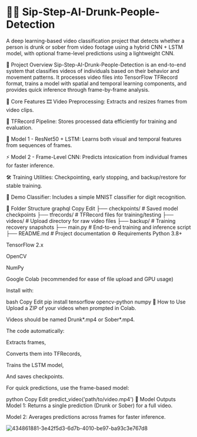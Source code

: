 # 🚶‍♂ Sip-Step-AI-Drunk-People-Detection

A deep learning-based video classification project that detects whether a person is drunk or sober from video footage using a hybrid CNN + LSTM model, with optional frame-level predictions using a lightweight CNN.

📌 Project Overview Sip-Step-AI-Drunk-People-Detection is an end-to-end system that classifies videos of individuals based on their behavior and movement patterns. It processes video files into TensorFlow TFRecord format, trains a model with spatial and temporal learning components, and provides quick inference through frame-by-frame analysis.

🧠 Core Features 🎞️ Video Preprocessing: Extracts and resizes frames from video clips.

📁 TFRecord Pipeline: Stores processed data efficiently for training and evaluation.

🧬 Model 1 - ResNet50 + LSTM: Learns both visual and temporal features from sequences of frames.

⚡ Model 2 - Frame-Level CNN: Predicts intoxication from individual frames for faster inference.

🛠️ Training Utilities: Checkpointing, early stopping, and backup/restore for stable training.

🧪 Demo Classifier: Includes a simple MNIST classifier for digit recognition.

📂 Folder Structure graphql Copy Edit ├── checkpoints/ # Saved model checkpoints ├── tfrecords/ # TFRecord files for training/testing ├── videos/ # Upload directory for raw video files ├── backup/ # Training recovery snapshots ├── main.py # End-to-end training and inference script ├── README.md # Project documentation ⚙️ Requirements Python 3.8+

TensorFlow 2.x

OpenCV

NumPy

Google Colab (recommended for ease of file upload and GPU usage)

Install with:

bash Copy Edit pip install tensorflow opencv-python numpy 🚀 How to Use Upload a ZIP of your videos when prompted in Colab.

Videos should be named Drunk*.mp4 or Sober*.mp4.

The code automatically:

Extracts frames,

Converts them into TFRecords,

Trains the LSTM model,

And saves checkpoints.

For quick predictions, use the frame-based model:

python Copy Edit predict_video('path/to/video.mp4') 🧪 Model Outputs Model 1: Returns a single prediction (Drunk or Sober) for a full video.

Model 2: Averages predictions across frames for faster inference.

![434861881-3e42f5d3-6d7b-4010-be97-ba93c3e767d8](https://github.com/user-attachments/assets/1b0029ec-af00-49e5-a801-6404ba5f8bdf)

